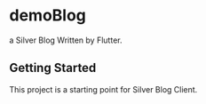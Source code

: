 # demoBlog

a Silver Blog Written by Flutter.

## Getting Started

This project is a starting point for Silver Blog Client.
